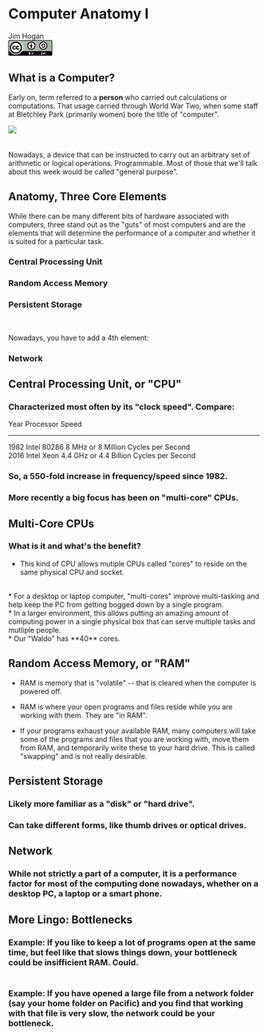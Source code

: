 # Computer Anatomy I
Jim Hogan  
![CC BY-SA 4.0](../images/cc_by-sa_4.png)  


## What __is__ a Computer?

Early on, term referred to a **person** who carried out calculations or computations. That usage carried through World War Two, when some staff at Bletchley Park (primarily women) bore the title of "computer".<br>

![](../images/220px-Colossus.jpg)

<br>Nowadays, a device that can be instructed to carry out an arbitrary set of arithmetic or logical operations. Programmable. Most of those that we'll talk about this week would be called "general purpose".

## Anatomy, Three Core Elements

While there can be many different bits of hardware associated with computers, three stand out as the "guts" of most computers and are the elements that will determine the performance of a computer and whether it is suited for a particular task. 

### Central Processing Unit

### Random Access Memory

### Persistent Storage
<br>
<p>Nowadays, you have to add a 4th element:
</p>

### Network

## Central Processing Unit, or "CPU"

### Characterized most often by its "clock speed".  Compare:

  Year Processor   Speed                                    
  ---- ----------- ----------
  1982 Intel 80286 8 MHz or 8 Million Cycles per Second    
  2016 Intel Xeon  4.4 GHz or 4.4 Billion Cycles per Second
  

### So, a 550-fold increase in frequency/speed since 1982.  
### More recently a big focus has been on "multi-core" CPUs.
 
## Multi-Core CPUs

### What is it and what's the benefit?

* This kind of CPU allows mutiple CPUs called "cores" to reside on the same physical CPU and socket.
<br>
* For a desktop or laptop computer, "multi-cores" improve multi-tasking and help keep the PC from getting bogged down by a single program.
<br>
* In a larger environment, this allows putting an amazing amount of computing power in a single physical box that can serve multiple tasks and mutliple people.
<br>
* Our "Waldo" has **40** cores.

## Random Access Memory, or "RAM"

* RAM is memory that is "volatile" -- that is cleared when the computer is powered off.

* RAM is where your open programs and files  reside while you are working with them.  They are "in RAM".

* If your programs exhaust your available RAM, many computers will take some of the programs and files that you are working with, move them from RAM, and temporarily write these to your hard drive.  This is called "swapping" and is not really desirable.



## Persistent Storage

### Likely more familiar as a "disk" or "hard drive".<br>

### Can take different forms, like thumb drives or optical drives.

## Network

### While not strictly a part of a computer, it is a performance factor for most of the computing done nowadays, whether on a desktop PC, a laptop or a smart phone. 

## More Lingo: Bottlenecks

### **Example:**  If you like to keep a lot of programs open at the same time, but feel like that slows things down, your bottleneck **could** be insifficient RAM.  Could.<br><br>

### **Example:** If you have opened a large file from a network folder (say your home folder on Pacific) and you find that working with that file is very slow, the network could be your bottleneck.
